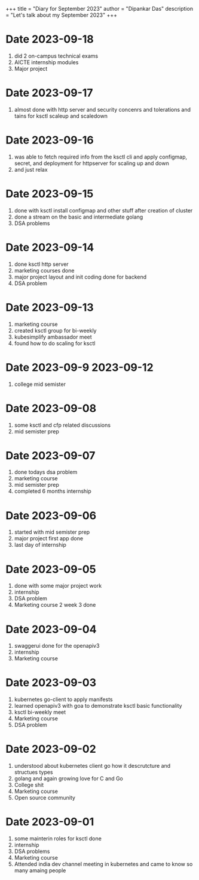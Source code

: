 +++
title = "Diary for September 2023"
author = "Dipankar Das"
description = "Let's talk about my September 2023"
+++

# Date 2023-09-18
1. did 2 on-campus technical exams
2. AICTE internship modules
3. Major project

# Date 2023-09-17
1. almost done with http server and security concenrs and tolerations and tains for ksctl scaleup and scaledown

# Date 2023-09-16
1. was able to fetch required info from the ksctl cli and apply configmap, secret, and deployment for httpserver for scaling up and down
2. and just relax

# Date 2023-09-15
1. done with ksctl install configmap and other stuff after creation of cluster
2. done a stream on the basic and intermediate golang
3. DSA problems

# Date 2023-09-14
1. done ksctl http server
2. marketing courses done
3. major project layout and init coding done for backend
4. DSA problem

# Date 2023-09-13
1. marketing course
2. created ksctl group for bi-weekly
3. kubesimplify ambassador meet
4. found how to do scaling for ksctl

# Date 2023-09-9 2023-09-12
1. college mid semister

# Date 2023-09-08
1. some ksctl and cfp related discussions
2. mid semister prep

# Date 2023-09-07
1. done todays dsa problem
2. marketing course
3. mid semister prep
4. completed 6 months internship

# Date 2023-09-06
1. started with mid semister prep
2. major project first app done
3. last day of internship

# Date 2023-09-05
1. done with some major project work
2. internship
3. DSA problem
4. Marketing course 2 week 3 done

# Date 2023-09-04
1. swaggerui done for the openapiv3
2. internship
3. Marketing course

# Date 2023-09-03
1. kubernetes go-client to apply manifests
2. learned openapiv3 with goa to demonstrate ksctl basic functionality
3. ksctl bi-weekly meet
4. Marketing course
5. DSA problem

# Date 2023-09-02
1. understood about kubernetes client go how it descrutcture and structues types
2. golang and again growing love for C and Go
3. College shit
4. Marketing course
5. Open source community

# Date 2023-09-01
1. some mainterin roles for ksctl done
2. internship
3. DSA problems
4. Marketing course
5. Attended india dev channel meeting in kubernetes and came to know so many amaing people

